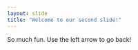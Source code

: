 ```yaml
---
layout: slide
title: "Welcome to our second slide!"
---
```

So much fun. 
Use the left arrow to go back!
